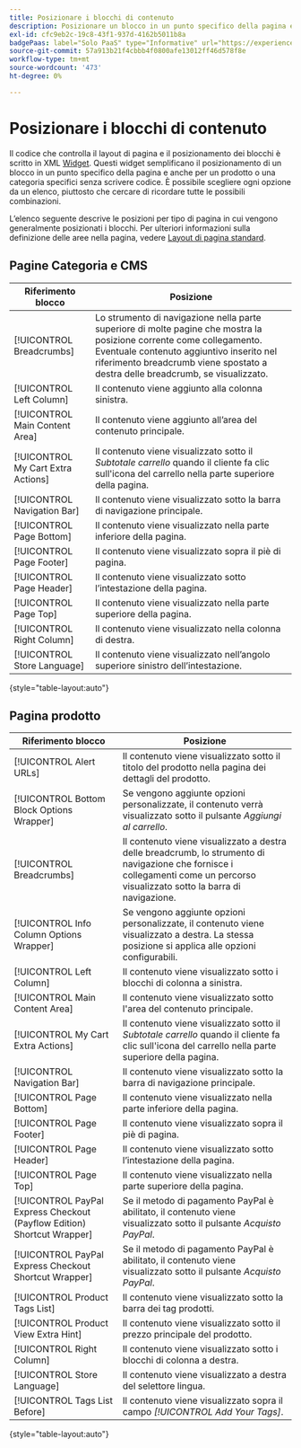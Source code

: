 ```yaml
---
title: Posizionare i blocchi di contenuto
description: Posizionare un blocco in un punto specifico della pagina e anche per un prodotto o una categoria specifici, senza scrivere codice
exl-id: cfc9eb2c-19c8-43f1-937d-4162b5011b8a
badgePaas: label="Solo PaaS" type="Informative" url="https://experienceleague.adobe.com/en/docs/commerce/user-guides/product-solutions" tooltip="Applicabile solo ai progetti Adobe Commerce on Cloud (infrastruttura PaaS gestita da Adobe) e ai progetti on-premise."
source-git-commit: 57a913b21f4cbbb4f0800afe13012ff46d578f8e
workflow-type: tm+mt
source-wordcount: '473'
ht-degree: 0%

---
```


# Posizionare i blocchi di contenuto

Il codice che controlla il layout di pagina e il posizionamento dei blocchi è scritto in XML [Widget](widgets.md). Questi widget semplificano il posizionamento di un blocco in un punto specifico della pagina e anche per un prodotto o una categoria specifici senza scrivere codice. È possibile scegliere ogni opzione da un elenco, piuttosto che cercare di ricordare tutte le possibili combinazioni.

L’elenco seguente descrive le posizioni per tipo di pagina in cui vengono generalmente posizionati i blocchi. Per ulteriori informazioni sulla definizione delle aree nella pagina, vedere [Layout di pagina standard](page-layout.md#standard-page-layouts).

## Pagine Categoria e CMS

| Riferimento blocco | Posizione |
|----------|-------- |
| [!UICONTROL Breadcrumbs] | Lo strumento di navigazione nella parte superiore di molte pagine che mostra la posizione corrente come collegamento. Eventuale contenuto aggiuntivo inserito nel riferimento breadcrumb viene spostato a destra delle breadcrumb, se visualizzato. |
| [!UICONTROL Left Column] | Il contenuto viene aggiunto alla colonna sinistra. |
| [!UICONTROL Main Content Area] | Il contenuto viene aggiunto all’area del contenuto principale. |
| [!UICONTROL My Cart Extra Actions] | Il contenuto viene visualizzato sotto il _Subtotale carrello_ quando il cliente fa clic sull&#39;icona del carrello nella parte superiore della pagina. |
| [!UICONTROL Navigation Bar] | Il contenuto viene visualizzato sotto la barra di navigazione principale. |
| [!UICONTROL Page Bottom] | Il contenuto viene visualizzato nella parte inferiore della pagina. |
| [!UICONTROL Page Footer] | Il contenuto viene visualizzato sopra il piè di pagina. |
| [!UICONTROL Page Header] | Il contenuto viene visualizzato sotto l’intestazione della pagina. |
| [!UICONTROL Page Top] | Il contenuto viene visualizzato nella parte superiore della pagina. |
| [!UICONTROL Right Column] | Il contenuto viene visualizzato nella colonna di destra. |
| [!UICONTROL Store Language] | Il contenuto viene visualizzato nell’angolo superiore sinistro dell’intestazione. |

{style="table-layout:auto"}

## Pagina prodotto

| Riferimento blocco | Posizione |
|----------|-------- |
| [!UICONTROL Alert URLs] | Il contenuto viene visualizzato sotto il titolo del prodotto nella pagina dei dettagli del prodotto. |
| [!UICONTROL Bottom Block Options Wrapper] | Se vengono aggiunte opzioni personalizzate, il contenuto verrà visualizzato sotto il pulsante _Aggiungi al carrello_. |
| [!UICONTROL Breadcrumbs] | Il contenuto viene visualizzato a destra delle breadcrumb, lo strumento di navigazione che fornisce i collegamenti come un percorso visualizzato sotto la barra di navigazione. |
| [!UICONTROL Info Column Options Wrapper] | Se vengono aggiunte opzioni personalizzate, il contenuto viene visualizzato a destra. La stessa posizione si applica alle opzioni configurabili. |
| [!UICONTROL Left Column] | Il contenuto viene visualizzato sotto i blocchi di colonna a sinistra. |
| [!UICONTROL Main Content Area] | Il contenuto viene visualizzato sotto l&#39;area del contenuto principale. |
| [!UICONTROL My Cart Extra Actions] | Il contenuto viene visualizzato sotto il _Subtotale carrello_ quando il cliente fa clic sull&#39;icona del carrello nella parte superiore della pagina. |
| [!UICONTROL Navigation Bar] | Il contenuto viene visualizzato sotto la barra di navigazione principale. |
| [!UICONTROL Page Bottom] | Il contenuto viene visualizzato nella parte inferiore della pagina. |
| [!UICONTROL Page Footer] | Il contenuto viene visualizzato sopra il piè di pagina. |
| [!UICONTROL Page Header] | Il contenuto viene visualizzato sotto l’intestazione della pagina. |
| [!UICONTROL Page Top] | Il contenuto viene visualizzato nella parte superiore della pagina. |
| [!UICONTROL PayPal Express Checkout (Payflow Edition) Shortcut Wrapper] | Se il metodo di pagamento PayPal è abilitato, il contenuto viene visualizzato sotto il pulsante _Acquisto PayPal_. |
| [!UICONTROL PayPal Express Checkout Shortcut Wrapper] | Se il metodo di pagamento PayPal è abilitato, il contenuto viene visualizzato sotto il pulsante _Acquisto PayPal_. |
| [!UICONTROL Product Tags List] | Il contenuto viene visualizzato sotto la barra dei tag prodotti. |
| [!UICONTROL Product View Extra Hint] | Il contenuto viene visualizzato sotto il prezzo principale del prodotto. |
| [!UICONTROL Right Column] | Il contenuto viene visualizzato sotto i blocchi di colonna a destra. |
| [!UICONTROL Store Language] | Il contenuto viene visualizzato a destra del selettore lingua. |
| [!UICONTROL Tags List Before] | Il contenuto viene visualizzato sopra il campo _[!UICONTROL Add Your Tags]_. |

{style="table-layout:auto"}
